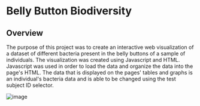 # Belly Button Biodiversity

## Overview
The purpose of this project was to create an interactive web visualization of a dataset of different bacteria present in the belly buttons of a sample of individuals. The visualization was created using Javascript and HTML. Javascript was used in order to load the data and organize the data into the page's HTML. The data that is displayed on the pages' tables and graphs is an individual's bacteria data and is able to be changed using the test subject ID selector. 

![image](https://user-images.githubusercontent.com/114107454/224646269-c90e1384-030a-44db-80df-00e6223e71c4.png)
